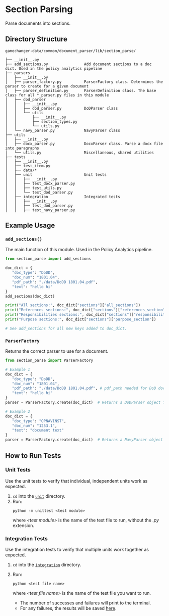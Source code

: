 # Section Parsing

Parse documents into sections.

## Directory Structure

```
gamechanger-data/common/document_parser/lib/section_parse/

├── __init__.py
├── add_sections.py                Add document sections to a doc dict. Used in the policy analytics pipeline
├── parsers
│   ├── __init__.py
│   ├── parser_factory.py          ParserFactory class. Determines the parser to create for a given document
│   ├── parser_definition.py       ParserDefinition class. The base class for all *_parser.py files in this module
│   ├── dod_parser
│   │   ├── __init__.py
│   │   ├── dod_parser.py          DoDParser class
│   │   └── utils
│   │       ├── __init__.py
│   │       ├── section_types.py
│   │       └── utils.py
│   └── navy_parser.py             NavyParser class
├── utils
│   ├── __init__.py
│   ├── docx_parser.py             DocxParser class. Parse a docx file into paragraphs
│   └── utils.py                   Miscellaneous, shared utilities
├── tests
│   ├── __init__.py
│   ├── test_item.py
│   ├── data/*
│   ├── unit                       Unit tests
│   │   ├── __init__.py
│   │   ├── test_docx_parser.py
│   │   ├── test_utils.py
│   │   └── test_dod_parser.py
│   ├── integration                Integrated tests
│   │   ├── __init__.py
│   │   ├── test_dod_parser.py
│   │   ├── test_navy_parser.py
```

## Example Usage

### `add_sections()`

The main function of this module. Used in the Policy Analytics pipeline.

```python
from section_parse import add_sections

doc_dict = {
   "doc_type": "DoDD",
   "doc_num": "1801.04",
   "pdf_path": "./data/DoDD 1801.04.pdf",
   "text": "hello hi"
}
add_sections(doc_dict)

print("All sections:", doc_dict["sections"]["all_sections"])
print("References sections:", doc_dict["sections"]["references_section"])
print("Responsibilities sections:", doc_dict["sections"]["responsibilities_section"])
print("Purpose sections:", doc_dict["sections"]["purpose_section"])

# See add_sections for all new keys added to doc_dict.
```

### `ParserFactory`

Returns the correct parser to use for a document.

```python
from section_parse import ParserFactory

# Example 1
doc_dict = {
   "doc_type": "DoDD",
   "doc_num": "1801.04",
   "pdf_path": "./data/DoDD 1801.04.pdf", # pdf_path needed for DoD docs.
   "text": "hello hi"
}
parser = ParserFactory.create(doc_dict)  # Returns a DoDParser object for doc_dict.

# Example 2
doc_dict = {
   "doc_type": "OPNAVINST",
   "doc_num": "1253.1",
   "text": "document text"
}
parser = ParserFactory.create(doc_dict)  # Returns a NavyParser object for doc_dict.
```


## How to Run Tests

### Unit Tests

Use the unit tests to verify that individual, independent units work as expected.

1. `cd` into the [`unit`](tests/unit/) directory.
2. Run:
   ```
   python -m unittest <test module>
   ```
   where _\<test module>_ is the name of the test file to run, without the _.py_ extension.

### Integration Tests

Use the integration tests to verify that multiple units work together as expected.

1. `cd` into the [`integration`](tests/integration/) directory.
2. Run:

   ```
   python <test file name>
   ```

   where _\<test file name>_ is the name of the test file you want to run.

   - The number of successes and failures will print to the terminal.
   - For any failures, the results will be saved [here](tests/data/actual_outputs/).
